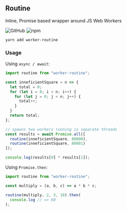 ## Routine

Inline, Promise based wrapper around JS Web Workers

![GitHub](https://img.shields.io/github/license/mdubourg001/routine.svg)
![npm](https://img.shields.io/npm/v/routine.svg)

```shell
yarn add worker-routine
```

### Usage

Using `async / await`:

```javascript
import routine from "worker-routine";

const inneficientSquare = n => {
  let total = 0;
  for (let i = 0; i < n; i++) {
    for (let j = 0; j < n; j++) {
      total++;
    }
  }
  return total;
};

// spawns two workers running in separate threads
const results = await Promise.all([
  routine(inneficientSquare, 80000),
  routine(inneficientSquare, 80001)
]);

console.log(results[0] * results[1]);
```

Using `Promise.then`:

```javascript
import routine from "worker-routine";

const multiply = (a, b, c) => a * b * c;

routine(multiply, 2, 3, 10).then(
  console.log // => 60
);
```
